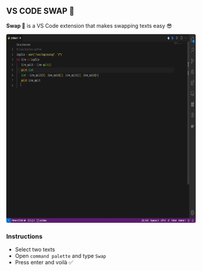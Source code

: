 ## VS CODE SWAP 🔁

<b>Swap 🔁</b> is a VS Code extension that makes swapping texts easy 😎

<img src=".github/assets/Swap.gif" width="1100px" height="500px" style="border-radius: 4px"/>


### Instructions

* Select two texts
* Open `command palette` and type `Swap`
* Press enter and voilà ✅
